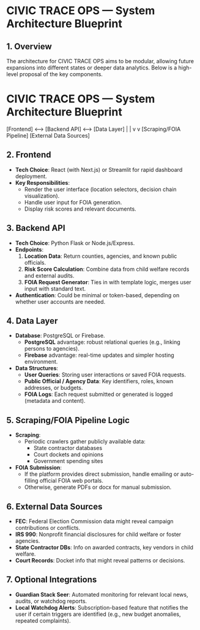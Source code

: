 # CIVIC TRACE OPS — System Architecture Blueprint

## 1. Overview

The architecture for CIVIC TRACE OPS aims to be modular, allowing future expansions into different states or deeper data analytics. Below is a high-level proposal of the key components.

# CIVIC TRACE OPS — System Architecture Blueprint

[Frontend] <—> [Backend API] <—> [Data Layer]
| |
v v
[Scraping/FOIA Pipeline] [External Data Sources]

## 2. Frontend

- **Tech Choice**: React (with Next.js) or Streamlit for rapid dashboard deployment.
- **Key Responsibilities**:
  - Render the user interface (location selectors, decision chain visualization).
  - Handle user input for FOIA generation.
  - Display risk scores and relevant documents.

## 3. Backend API

- **Tech Choice**: Python Flask or Node.js/Express.
- **Endpoints**:
  1. **Location Data**: Return counties, agencies, and known public officials.
  2. **Risk Score Calculation**: Combine data from child welfare records and external audits.
  3. **FOIA Request Generator**: Ties in with template logic, merges user input with standard text.
- **Authentication**: Could be minimal or token-based, depending on whether user accounts are needed.

## 4. Data Layer

- **Database**: PostgreSQL or Firebase.
  - **PostgreSQL** advantage: robust relational queries (e.g., linking persons to agencies).
  - **Firebase** advantage: real-time updates and simpler hosting environment.
- **Data Structures**:
  - **User Queries**: Storing user interactions or saved FOIA requests.
  - **Public Official / Agency Data**: Key identifiers, roles, known addresses, or budgets.
  - **FOIA Logs**: Each request submitted or generated is logged (metadata and content).

## 5. Scraping/FOIA Pipeline Logic

- **Scraping**:
  - Periodic crawlers gather publicly available data:
    - State contractor databases
    - Court dockets and opinions
    - Government spending sites
- **FOIA Submission**:
  - If the platform provides direct submission, handle emailing or auto-filling official FOIA web portals.
  - Otherwise, generate PDFs or docx for manual submission.

## 6. External Data Sources

- **FEC**: Federal Election Commission data might reveal campaign contributions or conflicts.
- **IRS 990**: Nonprofit financial disclosures for child welfare or foster agencies.
- **State Contractor DBs**: Info on awarded contracts, key vendors in child welfare.
- **Court Records**: Docket info that might reveal patterns or decisions.

## 7. Optional Integrations

- **Guardian Stack Seer**: Automated monitoring for relevant local news, audits, or watchdog reports.
- **Local Watchdog Alerts**: Subscription-based feature that notifies the user if certain triggers are identified (e.g., new budget anomalies, repeated complaints).
